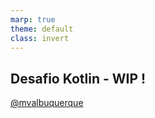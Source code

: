 ```yaml
---
marp: true
theme: default
class: invert
---
```


## Desafio Kotlin - WIP !


[@mvalbuquerque](http://www.linkedin.com/in/mvalbuquerque)